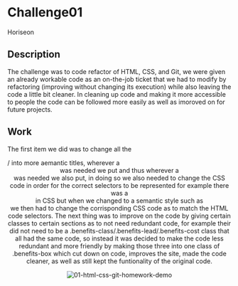 # Challenge01 
Horiseon

## Description
The challenge was to code refactor of HTML, CSS, and Git, we were given an already workable code as an on-the-job ticket that we had to modify by refactoring (improving without changing its execution) while also leaving the code a little bit cleaner. In cleaning up code and making it more accessible to people the code can be followed more easily as well as imoroved on for future projects.

## Work
The first item we did was to change all the <div>/<span> into more aemantic titles, wherever a <header> was needed we put and thus wherever a <section> was needed we also put, in doing so we also needed to change the CSS code in order for the correct selectors to be represented for example there was a <div> in CSS but when we changed to a semantic style such as <section> we then had to change the corrisponding CSS code as to match the HTML code selectors. The next thing was to improve on the code by giving certain classes to certain sections as to not need redundant code, for example their did not need to be a .benefits-class/.benefits-lead/.benefits-cost class that all had the same code, so instead it was decided to make the code less redundant and more friendly by making those three into one class of .benefits-box which cut down on code, improves the site, made the code cleaner, as well as still kept the funtionality of the original code.

![01-html-css-git-homework-demo](https://github.com/Jo3yG/Challenge01/assets/134751779/eb0041d5-16d6-4c85-9da0-606feb7acb90)
